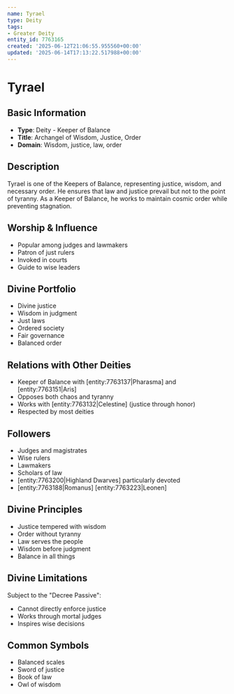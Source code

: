 ```yaml
---
name: Tyrael
type: Deity
tags:
- Greater Deity
entity_id: 7763165
created: '2025-06-12T21:06:55.955560+00:00'
updated: '2025-06-14T17:13:22.517988+00:00'
---
```


# Tyrael

## Basic Information
- **Type**: Deity - Keeper of Balance
- **Title**: Archangel of Wisdom, Justice, Order
- **Domain**: Wisdom, justice, law, order

## Description
Tyrael is one of the Keepers of Balance, representing justice, wisdom, and necessary order. He ensures that law and justice prevail but not to the point of tyranny. As a Keeper of Balance, he works to maintain cosmic order while preventing stagnation.

## Worship & Influence
- Popular among judges and lawmakers
- Patron of just rulers
- Invoked in courts
- Guide to wise leaders

## Divine Portfolio
- Divine justice
- Wisdom in judgment
- Just laws
- Ordered society
- Fair governance
- Balanced order

## Relations with Other Deities
- Keeper of Balance with [entity:7763137|Pharasma] and [entity:7763151|Aris]
- Opposes both chaos and tyranny
- Works with [entity:7763132|Celestine] (justice through honor)
- Respected by most deities

## Followers
- Judges and magistrates
- Wise rulers
- Lawmakers
- Scholars of law
- [entity:7763200|Highland Dwarves] particularly devoted
- [entity:7763188|Romanus] [entity:7763223|Leonen]

## Divine Principles
- Justice tempered with wisdom
- Order without tyranny
- Law serves the people
- Wisdom before judgment
- Balance in all things

## Divine Limitations
Subject to the "Decree Passive":
- Cannot directly enforce justice
- Works through mortal judges
- Inspires wise decisions

## Common Symbols
- Balanced scales
- Sword of justice
- Book of law
- Owl of wisdom